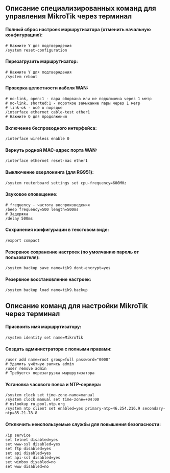﻿## Описание специализированных команд для управления MikroTik через терминал

#### Полный сброс настроек маршрутизатора (отменить начальную конфигурацию):
``` ls
# Нажмите Y для подтверждения
/system reset-configuration
```

#### Перезагрузить маршрутизатор:
``` ls
# Нажмите Y для подтверждения
/system reboot
```

#### Проверка целостности кабеля WAN:
``` ls
# no-link, open:1 - пара оборвана или не подключена через 1 метр
# no-link, shorted:1 - короткое замыкание пары через 1 метр
# link-ok - всё в порядке
/interface ethernet cable-test ether1
# Нажмите Q для продолжения
```

#### Включение беспроводного интерфейса:
``` ls
/interface wireless enable 0
```

#### Вернуть родной MAC-адрес порта WAN:
``` ls
/interface ethernet reset-mac ether1
```

#### Выключение оверлокинга (для RG951):
``` ls
/system routerboard settings set cpu-frequency=600MHz
```

#### Звуковое оповещение:
``` ls
# frequency - частота воспроизведения
/beep frequency=500 length=500ms
# Задержка
/delay 500ms
```

#### Сохранения конфигурации в текстовом виде:
``` ls
/export compact
```

#### Резервное сохранение настроек (по умолчанию пароль от пользователя):
``` ls
/system backup save name=tik9 dont-encrypt=yes
```

#### Резервное восстановление настроек:
``` ls
/system backup load name=tik9.backup
```

## Описание команд для настройки MikroTik через терминал

#### Присвоить имя маршрутизатору:
``` ls
/system identity set name=MikroTik
```

#### Создать администратора с полными правами:
``` ls
/user add name=root group=full password="0000"
# Удалить учётную запись admin
/user remove admin
# Требуется перезагрузка маршрутизатора
```

#### Установка часового пояса и NTP-сервера:
``` ls
/system clock set time-zone-name=manual
/system clock manual set time-zone=+04:00
# nslookup ru.pool.ntp.org
/system ntp client set enabled=yes primary-ntp=46.254.216.9 secondary-ntp=85.21.78.8
```

#### Отключить неиспользуемые службы для повышения безопасности:
``` ls
/ip service
set telnet disabled=yes
set www-ssl disabled=yes
set ftp disabled=yes
set api disabled=yes
set api-ssl disabled=yes
set winbox disabled=no
set www disabled=no
```
